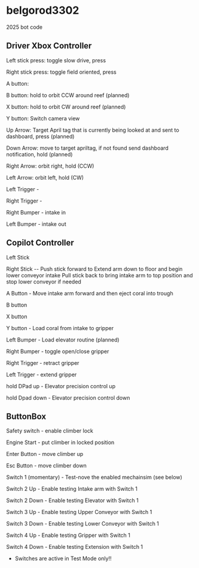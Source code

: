 # belgorod3302
2025 bot code



## Driver Xbox Controller

Left stick press: toggle slow drive, press

Right stick press: toggle field oriented, press

A button: 

B button: hold to orbit CCW around reef (planned)

X button: hold to orbit CW around reef (planned)

Y button: Switch camera view

Up Arrow: Target April tag that is currently being looked at and sent to dashboard, press (planned)

Down Arrow: move to target apriltag, if not found send dashboard notification, hold (planned)

Right Arrow: orbit right, hold (CCW)

Left Arrow: orbit left, hold (CW)

Left Trigger - 

Right Trigger - 

Right Bumper - intake in 

Left Bumper -  intake out


## Copilot Controller

Left Stick 

Right Stick -- Push stick forward to Extend arm down to floor and begin lower conveyor intake
                Pull stick back to bring intake arm to top position and stop lower conveyor if needed

A Button - Move intake arm forward and then eject coral into trough  

B button

X button 

Y button - Load coral from intake to gripper
 
Left Bumper - Load elevator routine (planned)

Right Bumper - toggle open/close gripper

Right Trigger - retract gripper

Left Trigger - extend gripper
 
hold DPad up - Elevator precision control up

hold Dpad down - Elevator precision control down

## ButtonBox

Safety switch - enable climber lock

Engine Start - put climber in locked position 

Enter Button - move climber up

Esc Button - move climber down

Switch 1 (momentary) - Test-nove the enabled mechainsim (see below) 

Switch 2 Up - Enable testing Intake arm with Switch 1

Switch 2 Down - Enable testing Elevator with Switch 1

Switch 3 Up - Enable testing Upper Conveyor with Switch 1

Switch 3 Down - Enable testing Lower Conveyor with Switch 1

Switch 4 Up - Enable testing Gripper with Switch 1

Switch 4 Down - Enable testing Extension with Switch 1

* Switches are active in Test Mode only!!